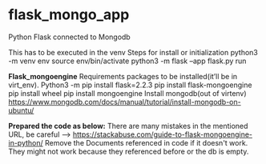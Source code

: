# flask_mongo_app
Python Flask connected to Mongodb

This has to be executed in the venv
Steps for install or initialization
  python3 -m venv env
  source env/bin/activate
  python3 -m flask –app flask.py run

**Flask_mongoengine**
Requirements packages to be installed(it’ll be in virt_env).
  Python3 -m pip install flask=2.2.3
  pip install flask-mongoengine
  pip install wheel
  pip install mongoengine
  Install mongodb(out of virtenv)
    https://www.mongodb.com/docs/manual/tutorial/install-mongodb-on-ubuntu/

**Prepared the code as below:**
There are many mistakes in the mentioned URL, be careful --> https://stackabuse.com/guide-to-flask-mongoengine-in-python/
Remove the Documents referenced in code if it doesn't work. They might not work because they referenced before or the db is empty.
